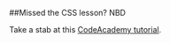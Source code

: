 

##Missed the CSS lesson? NBD

Take a stab at this [CodeAcademy tutorial](http://www.codecademy.com/courses/web-beginner-en-TlhFi/0/1?curriculum_id=50579fb998b470000202dc8b).